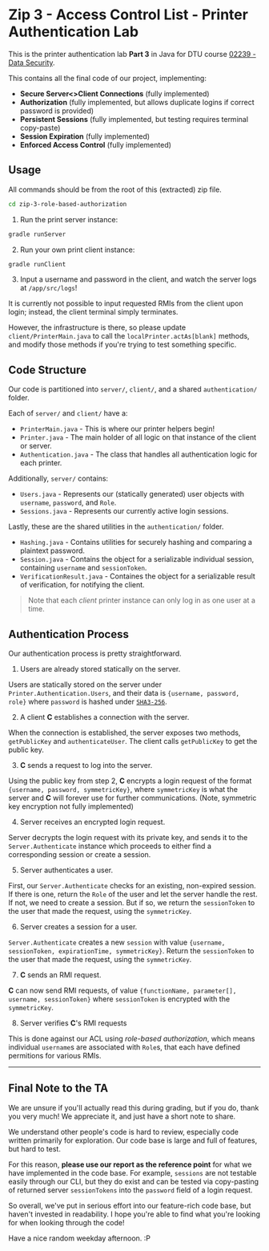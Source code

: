 # Zip 3 - Access Control List - Printer Authentication Lab

This is the printer authentication lab **Part 3** in Java for DTU course [02239 - Data Security](https://kurser.dtu.dk/course/02239).

This contains all the final code of our project, implementing:

- **Secure Server<>Client Connections** (fully implemented)
- **Authorization** (fully implemented, but allows duplicate logins if correct password is provided)
- **Persistent Sessions** (fully implemented, but testing requires terminal copy-paste)
- **Session Expiration** (fully implemented)
- **Enforced Access Control** (fully implemented)

## Usage

All commands should be from the root of this (extracted) zip file.

```bash
cd zip-3-role-based-authorization
```

1. Run the print server instance:

```bash
gradle runServer
```

2. Run your own print client instance:

```bash
gradle runClient
```

3. Input a username and password in the client, and watch the server logs at `/app/src/logs`!

It is currently not possible to input requested RMIs from the client upon login; instead, the client terminal simply terminates.

However, the infrastructure is there, so please update `client/PrinterMain.java` to call the `localPrinter.actAs[blank]` methods, and modify those methods if you're trying to test something specific.

## Code Structure

Our code is partitioned into `server/`, `client/`, and a shared `authentication/` folder.

Each of `server/` and `client/` have a:

- `PrinterMain.java` - This is where our printer helpers begin!
- `Printer.java` - The main holder of all logic on that instance of the client or server.
- `Authentication.java` - The class that handles all authentication logic for each printer.

Additionally, `server/` contains:

- `Users.java` - Represents our (statically generated) user objects with `username`, `password`, and `Role`.
- `Sessions.java` - Represents our currently active login sessions.

Lastly, these are the shared utilities in the `authentication/` folder.

- `Hashing.java` - Contains utilities for securely hashing and comparing a plaintext password.
- `Session.java` - Contains the object for a serializable individual session, containing `username` and `sessionToken`.
- `VerificationResult.java` - Containes the object for a serializable result of verification, for notifying the client.

> Note that each _client_ printer instance can only log in as one user at a time.

## Authentication Process

Our authentication process is pretty straightforward.

1. Users are already stored statically on the server.

Users are statically stored on the server under `Printer.Authentication.Users`, and their data is `{username, password, role}` where `password` is hashed under [`SHA3-256`](https://emn178.github.io/online-tools/sha3_256.html).

2. A client **C** establishes a connection with the server.

When the connection is established, the server exposes two methods, `getPublicKey` and `authenticateUser`. The client calls `getPublicKey` to get the public key.

3. **C** sends a request to log into the server.

Using the public key from step 2, **C** encrypts a login request of the format `{username, password, symmetricKey}`, where `symmetricKey` is what the server and **C** will forever use for further communications. (Note, symmetric key encryption not fully implemented)

4. Server receives an encrypted login request.

Server decrypts the login request with its private key, and sends it to the `Server.Authenticate` instance which proceeds to either find a corresponding session or create a session.

5. Server authenticates a user.

First, our `Server.Authenticate` checks for an existing, non-expired session. If there is one, return the `Role` of the user and let the server handle the rest. If not, we need to create a session. But if so, we return the `sessionToken` to the user that made the request, using the `symmetricKey`.

6. Server creates a session for a user.

`Server.Authenticate` creates a new `session` with value `{username, sessionToken, expirationTime, symmetricKey}`. Return the `sessionToken` to the user that made the request, using the `symmetricKey`.

7. **C** sends an RMI request.

**C** can now send RMI requests, of value `{functionName, parameter[], username, sessionToken}` where `sessionToken` is encrypted with the `symmetricKey`.

8. Server verifies **C**'s RMI requests

This is done against our ACL using _role-based authorization_, which means individual `username`s are associated with `Role`s, that each have defined permitions for various RMIs.

---

## Final Note to the TA

We are unsure if you'll actually read this during grading, but if you do, thank you very much! We appreciate it, and just have a short note to share.

We understand other people's code is hard to review, especially code written primarily for exploration. Our code base is large and full of features, but hard to test.

For this reason, **please use our report as the reference point** for what we have implemented in the code base. For example, `sessions` are not testable easily through our CLI, but they do exist and can be tested via copy-pasting of returned server `sessionTokens` into the `password` field of a login request.

So overall, we've put in serious effort into our feature-rich code base, but haven't invested in readability. I hope you're able to find what you're looking for when looking through the code!

Have a nice random weekday afternoon. :P
